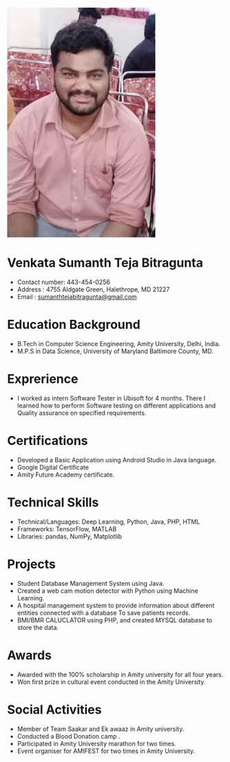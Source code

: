 
![](Sumanth.jpeg)

# Venkata Sumanth Teja Bitragunta
* Contact number: 443-454-0256
* Address : 4755 Aldgate Green, Halethrope, MD 21227
* Email : sumanthtejabitragunta@gmail.com
# Education Background
* B.Tech in Computer Science Engineering, Amity University, Delhi, India.
* M.P.S in Data Science, University of Maryland Baltimore County, MD.
# Exprerience
* I worked as intern Software Tester in Ubisoft for 4 months. There I learned how to perform Software testing on different applications and Quality assurance on specified requirements.
# Certifications
* Developed a Basic Application using Android Studio in Java language.
* Google Digital Certificate
* Amity Future Academy certificate.
# Technical Skills
* Technical/Languages: Deep Learning, Python, Java, PHP, HTML
* Frameworks: TensorFlow, MATLAB
* Libraries: pandas, NumPy, Matplotlib
# Projects
* Student Database Management System using Java.
* Created a web cam motion detector with Python using Machine Learning.
* A hospital management system to provide information about different entities connected with a database
To save patients records.
* BMI/BMR CALUCLATOR using PHP, and created MYSQL database to store the data.
# Awards
* Awarded with the 100% scholarship in Amity university for all four years.
* Won first prize in cultural event conducted in the Amity University.
# Social Activities
* Member of Team Saakar and Ek awaaz in Amity university.
* Conducted a Blood Donation camp .
* Participated in Amity University marathon for two times.
* Event organiser for AMIFEST for two times in Amity University.

